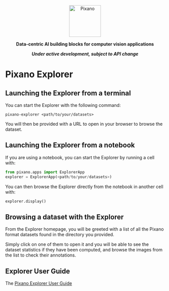 <div align="center">

<picture>
    <img src="https://raw.githubusercontent.com/pixano/pixano/main/images/pixano_logo.png" alt="Pixano" height="100"/>
</picture>

<br/>

**Data-centric AI building blocks for computer vision applications**

***Under active development, subject to API change***

</div>


# Pixano Explorer

## Launching the Explorer from a terminal

You can start the Explorer with the following command:

```shell
pixano-explorer <path/to/your/datasets>
```

You will then be provided with a URL to open in your browser to browse the dataset.

## Launching the Explorer from a notebook

If you are using a notebook, you can start the Explorer by running a cell with:

```python
from pixano.apps import ExplorerApp
explorer = ExplorerApp(<path/to/your/datasets>)
```

You can then browse the Explorer directly from the notebook in another cell with:

```python
explorer.display()
```

## Browsing a dataset with the Explorer

From the Explorer homepage, you will be greeted with a list of all the Pixano format datasets found in the directory you provided.

Simply click on one of them to open it and you will be able to see the dataset statistics if they have been computed, and browse the images from the list to check their annotations.

## Explorer User Guide

The [Pixano Explorer User Guide](../../../docs/docs/user/explorer_user_guide.md)